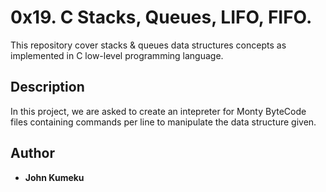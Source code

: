 # 0x19. C Stacks, Queues, LIFO, FIFO.
This repository cover stacks & queues data structures concepts as implemented in C low-level programming language.

## Description
In this project, we are asked to create an intepreter for Monty ByteCode files containing commands per line to manipulate the data structure given.

## Author
* **John Kumeku** 
